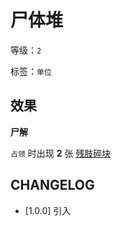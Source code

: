 # 尸体堆

等级：`2`

标签：`单位`

## 效果

**尸解**

`占领` 时出现 **2** 张 [残肢碎块](残肢碎块.md)

## CHANGELOG

- [1.0.0] 引入
